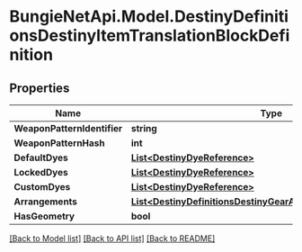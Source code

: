 
# BungieNetApi.Model.DestinyDefinitionsDestinyItemTranslationBlockDefinition

## Properties

Name | Type | Description | Notes
------------ | ------------- | ------------- | -------------
**WeaponPatternIdentifier** | **string** |  | [optional] 
**WeaponPatternHash** | **int** |  | [optional] 
**DefaultDyes** | [**List&lt;DestinyDyeReference&gt;**](DestinyDyeReference.md) |  | [optional] 
**LockedDyes** | [**List&lt;DestinyDyeReference&gt;**](DestinyDyeReference.md) |  | [optional] 
**CustomDyes** | [**List&lt;DestinyDyeReference&gt;**](DestinyDyeReference.md) |  | [optional] 
**Arrangements** | [**List&lt;DestinyDefinitionsDestinyGearArtArrangementReference&gt;**](DestinyDefinitionsDestinyGearArtArrangementReference.md) |  | [optional] 
**HasGeometry** | **bool** |  | [optional] 

[[Back to Model list]](../README.md#documentation-for-models)
[[Back to API list]](../README.md#documentation-for-api-endpoints)
[[Back to README]](../README.md)

